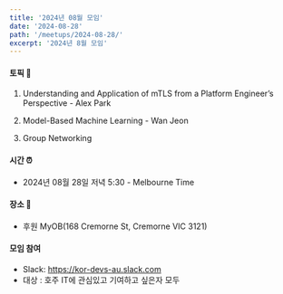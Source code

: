 ```yaml
---
title: '2024년 08월 모임'
date: '2024-08-28'
path: '/meetups/2024-08-28/'
excerpt: '2024년 8월 모임'
---
```


#### 토픽 🚀

1. Understanding and Application of mTLS from a Platform Engineer’s Perspective - Alex Park

2. Model-Based Machine Learning - Wan Jeon

3. Group Networking

#### 시간 ⏰

-   2024년 08월 28일 저녁 5:30 - Melbourne Time

#### 장소 ‍🚶

-   후원 MyOB(168 Cremorne St, Cremorne VIC 3121)

#### 모임 참여

-   Slack: https://kor-devs-au.slack.com
-   대상 : 호주 IT에 관심있고 기여하고 싶은자 모두
